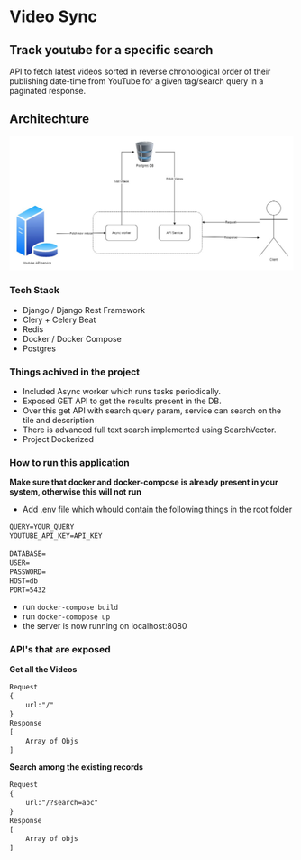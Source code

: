 # Video Sync
## Track youtube for a specific search

API to fetch latest videos sorted in reverse chronological order of their publishing date-time from YouTube for a given tag/search query in a paginated response.

## Architechture

![Sample](image/sync_service.jpg)

### Tech Stack

- Django / Django Rest Framework
- Clery + Celery Beat
- Redis
- Docker / Docker Compose
- Postgres

### Things achived in the project

- Included Async worker which runs tasks periodically.
- Exposed GET API to get the results present in the DB.
- Over this get API with search query param, service can search on the tile and description
- There is advanced full text search implemented using SearchVector.
- Project Dockerized

### How to run this application

**Make sure that docker and docker-compose is already present in your system, otherwise this will not run**

- Add .env file which whould contain the following things in the root folder
```
QUERY=YOUR_QUERY
YOUTUBE_API_KEY=API_KEY

DATABASE=
USER=
PASSWORD=
HOST=db
PORT=5432
```
- run ```docker-compose build```
- run ```docker-comopose up```
- the server is now running on localhost:8080

### API's that are exposed

**Get all the Videos**
```
Request
{
    url:"/"
}
Response
[
    Array of Objs
]
```
**Search among the existing records**
```
Request
{
    url:"/?search=abc"
}
Response
[
    Array of objs
]
```
